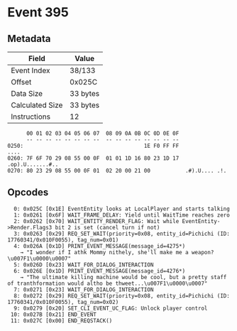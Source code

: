 # Event 395

## Metadata

| Field           | Value    |
|-----------------|----------|
| Event Index     | 38/133   |
| Offset          | 0x025C   |
| Data Size       | 33 bytes |
| Calculated Size | 33 bytes |
| Instructions    | 12       |

```
      00 01 02 03 04 05 06 07  08 09 0A 0B 0C 0D 0E 0F
      -- -- -- -- -- -- -- --  -- -- -- -- -- -- -- --
0250:                                      1E F0 FF FF              ....
0260: 7F 6F 70 29 08 55 00 0F  01 01 1D 16 80 23 1D 17  .op).U.......#..
0270: 80 23 29 08 55 00 0F 01  02 20 00 21 00           .#).U.... .!.   
```

## Opcodes

```
  0: 0x025C [0x1E] EventEntity looks at LocalPlayer and starts talking
  1: 0x0261 [0x6F] WAIT_FRAME_DELAY: Yield until WaitTime reaches zero
  2: 0x0262 [0x70] WAIT_ENTITY_RENDER_FLAG: Wait while EventEntity->Render.Flags3 bit 2 is set (cancel turn if not)
  3: 0x0263 [0x29] REQ_SET_WAIT(priority=0x08, entity_id=Pichichi (ID: 17760341/0x010F0055), tag_num=0x01)
  4: 0x026A [0x1D] PRINT_EVENT_MESSAGE(message_id=4275*)
    → "I wonder if I athk Mommy nithely, she'll make me a weapon?\u007F1\u0000\u0007"
  5: 0x026D [0x23] WAIT_FOR_DIALOG_INTERACTION
  6: 0x026E [0x1D] PRINT_EVENT_MESSAGE(message_id=4276*)
    → "The ultimate killing machine would be cool, but a pretty staff of tranthformation would altho be thweet...\u007F1\u0000\u0007"
  7: 0x0271 [0x23] WAIT_FOR_DIALOG_INTERACTION
  8: 0x0272 [0x29] REQ_SET_WAIT(priority=0x08, entity_id=Pichichi (ID: 17760341/0x010F0055), tag_num=0x02)
  9: 0x0279 [0x20] SET_CLI_EVENT_UC_FLAG: Unlock player control
 10: 0x027B [0x21] END_EVENT
 11: 0x027C [0x00] END_REQSTACK()
```
